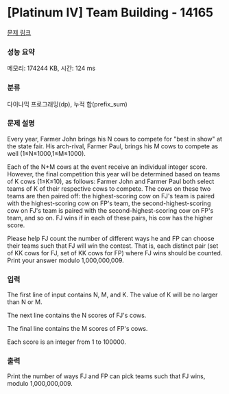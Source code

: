 # [Platinum IV] Team Building - 14165 

[문제 링크](https://www.acmicpc.net/problem/14165) 

### 성능 요약

메모리: 174244 KB, 시간: 124 ms

### 분류

다이나믹 프로그래밍(dp), 누적 합(prefix_sum)

### 문제 설명

<p>Every year, Farmer John brings his N cows to compete for "best in show" at the state fair. His arch-rival, Farmer Paul, brings his M cows to compete as well (1≤N≤1000,1≤M≤1000).</p>

<p>Each of the N+M cows at the event receive an individual integer score. However, the final competition this year will be determined based on teams of K cows (1≤K≤10), as follows: Farmer John and Farmer Paul both select teams of K of their respective cows to compete. The cows on these two teams are then paired off: the highest-scoring cow on FJ's team is paired with the highest-scoring cow on FP's team, the second-highest-scoring cow on FJ's team is paired with the second-highest-scoring cow on FP's team, and so on. FJ wins if in each of these pairs, his cow has the higher score.</p>

<p>Please help FJ count the number of different ways he and FP can choose their teams such that FJ will win the contest. That is, each distinct pair (set of KK cows for FJ, set of KK cows for FP) where FJ wins should be counted. Print your answer modulo 1,000,000,009.</p>

### 입력 

 <p>The first line of input contains N, M, and K. The value of K will be no larger than N or M.</p>

<p>The next line contains the N scores of FJ's cows.</p>

<p>The final line contains the M scores of FP's cows.</p>

<p>Each score is an integer from 1 to 100000.</p>

### 출력 

 <p>Print the number of ways FJ and FP can pick teams such that FJ wins, modulo 1,000,000,009.</p>

